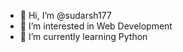 - 👋 Hi, I’m @sudarsh177
- 👀 I’m interested in Web Development
- 🌱 I’m currently learning Python



<!---
sudarsh177/sudarsh177 is a ✨ special ✨ repository because its `README.md` (this file) appears on your GitHub profile.
You can click the Preview link to take a look at your changes.
--->
